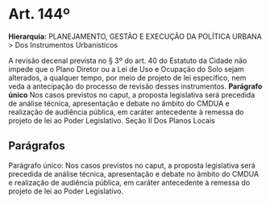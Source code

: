 # Art. 144º

**Hierarquia:** PLANEJAMENTO, GESTÃO E EXECUÇÃO DA POLÍTICA URBANA > Dos Instrumentos Urbanísticos

A revisão decenal prevista no § 3º do art. 40 do Estatuto da Cidade não impede que o Plano Diretor ou a Lei de Uso e Ocupação do Solo sejam alterados, a qualquer tempo, por meio de projeto de lei específico, nem veda a antecipação do processo de revisão desses instrumentos.
**Parágrafo único** Nos casos previstos no caput, a proposta legislativa será precedida de análise técnica, apresentação e debate no âmbito do CMDUA e realização de audiência pública, em caráter antecedente à remessa do projeto de lei ao Poder Legislativo.
Seção II
Dos Planos Locais

## Parágrafos
Parágrafo único: Nos casos previstos no caput, a proposta legislativa será precedida de análise técnica, apresentação e debate no âmbito do CMDUA e realização de audiência pública, em caráter antecedente à remessa do projeto de lei ao Poder Legislativo.




